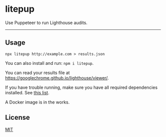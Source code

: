 # litepup

Use Puppeteer to run Lighthouse audits.

--------

## Usage

`npx litepup http://example.com > results.json`

You can also install and run: `npm i litepup`.

You can read your results file at <https://googlechrome.github.io/lighthouse/viewer/>.

If you have trouble running, make sure you have all required dependencies
installed. See [this list](https://github.com/GoogleChrome/puppeteer/blob/master/docs/troubleshooting.md#chrome-headless-doesnt-launch).

A Docker image is in the works.

## License

[MIT](./LICENSE.md)
